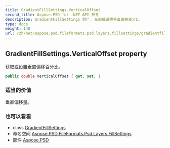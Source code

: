 ```yaml
---
title: GradientFillSettings.VerticalOffset
second_title: Aspose.PSD for .NET API 参考
description: GradientFillSettings 财产. 获取或设置垂直偏移百分比
type: docs
weight: 140
url: /zh/net/aspose.psd.fileformats.psd.layers.fillsettings/gradientfillsettings/verticaloffset/
---
```

## GradientFillSettings.VerticalOffset property

获取或设置垂直偏移百分比。

```csharp
public double VerticalOffset { get; set; }
```

### 适当的价值

垂直偏移量。

### 也可以看看

* class [GradientFillSettings](../)
* 命名空间 [Aspose.PSD.FileFormats.Psd.Layers.FillSettings](../../gradientfillsettings/)
* 部件 [Aspose.PSD](../../../)


